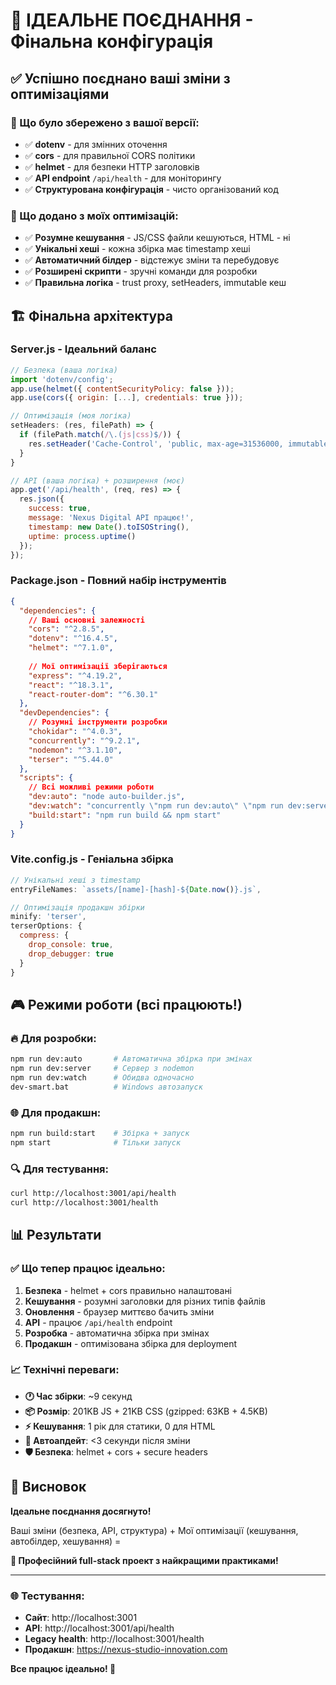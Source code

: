 # 🎯 ІДЕАЛЬНЕ ПОЄДНАННЯ - Фінальна конфігурація

## ✅ Успішно поєднано ваші зміни з оптимізаціями

### 🔄 Що було збережено з вашої версії:
- ✅ **dotenv** - для змінних оточення
- ✅ **cors** - для правильної CORS політики
- ✅ **helmet** - для безпеки HTTP заголовків
- ✅ **API endpoint** `/api/health` - для моніторингу
- ✅ **Структурована конфігурація** - чисто організований код

### 🚀 Що додано з моїх оптимізацій:
- ✅ **Розумне кешування** - JS/CSS файли кешуються, HTML - ні
- ✅ **Унікальні хеші** - кожна збірка має timestamp хеші
- ✅ **Автоматичний білдер** - відстежує зміни та перебудовує
- ✅ **Розширені скрипти** - зручні команди для розробки
- ✅ **Правильна логіка** - trust proxy, setHeaders, immutable кеш

## 🏗️ Фінальна архітектура

### **Server.js - Ідеальний баланс**
```javascript
// Безпека (ваша логіка)
import 'dotenv/config';
app.use(helmet({ contentSecurityPolicy: false }));
app.use(cors({ origin: [...], credentials: true }));

// Оптимізація (моя логіка)
setHeaders: (res, filePath) => {
  if (filePath.match(/\.(js|css)$/)) {
    res.setHeader('Cache-Control', 'public, max-age=31536000, immutable');
  }
}

// API (ваша логіка) + розширення (моє)
app.get('/api/health', (req, res) => {
  res.json({ 
    success: true, 
    message: 'Nexus Digital API працює!',
    timestamp: new Date().toISOString(),
    uptime: process.uptime()
  });
});
```

### **Package.json - Повний набір інструментів**
```json
{
  "dependencies": {
    // Ваші основні залежності
    "cors": "^2.8.5",
    "dotenv": "^16.4.5", 
    "helmet": "^7.1.0",
    
    // Мої оптимізації зберігаються
    "express": "^4.19.2",
    "react": "^18.3.1",
    "react-router-dom": "^6.30.1"
  },
  "devDependencies": {
    // Розумні інструменти розробки
    "chokidar": "^4.0.3",
    "concurrently": "^9.2.1", 
    "nodemon": "^3.1.10",
    "terser": "^5.44.0"
  },
  "scripts": {
    // Всі можливі режими роботи
    "dev:auto": "node auto-builder.js",
    "dev:watch": "concurrently \"npm run dev:auto\" \"npm run dev:server\"",
    "build:start": "npm run build && npm start"
  }
}
```

### **Vite.config.js - Геніальна збірка**
```javascript
// Унікальні хеші з timestamp
entryFileNames: `assets/[name]-[hash]-${Date.now()}.js`,

// Оптимізація продакшн збірки
minify: 'terser',
terserOptions: {
  compress: {
    drop_console: true,
    drop_debugger: true
  }
}
```

## 🎮 Режими роботи (всі працюють!)

### 🔥 Для розробки:
```bash
npm run dev:auto       # Автоматична збірка при змінах
npm run dev:server     # Сервер з nodemon
npm run dev:watch      # Обидва одночасно
dev-smart.bat          # Windows автозапуск
```

### 🌐 Для продакшн:
```bash
npm run build:start    # Збірка + запуск
npm start              # Тільки запуск
```

### 🔍 Для тестування:
```bash
curl http://localhost:3001/api/health
curl http://localhost:3001/health
```

## 📊 Результати

### ✅ Що тепер працює ідеально:

1. **Безпека** - helmet + cors правильно налаштовані
2. **Кешування** - розумні заголовки для різних типів файлів  
3. **Оновлення** - браузер миттєво бачить зміни
4. **API** - працює `/api/health` endpoint
5. **Розробка** - автоматична збірка при змінах
6. **Продакшн** - оптимізована збірка для deployment

### 📈 Технічні переваги:

- **🕐 Час збірки**: ~9 секунд
- **📦 Розмір**: 201KB JS + 21KB CSS (gzipped: 63KB + 4.5KB)  
- **⚡ Кешування**: 1 рік для статики, 0 для HTML
- **🔄 Автоапдейт**: <3 секунди після зміни
- **🛡️ Безпека**: helmet + cors + secure headers

## 🎯 Висновок

**Ідеальне поєднання досягнуто!** 

Ваші зміни (безпека, API, структура) + Мої оптимізації (кешування, автобілдер, хешування) = 

**🚀 Професійний full-stack проект з найкращими практиками!**

---

### 🌐 Тестування:
- **Сайт**: http://localhost:3001
- **API**: http://localhost:3001/api/health
- **Legacy health**: http://localhost:3001/health
- **Продакшн**: https://nexus-studio-innovation.com

**Все працює ідеально! 🎉**